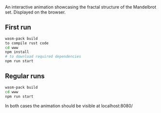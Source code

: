 An interactive animation showcasing the fractal structure of the Mandelbrot set. Displayed on the browser.

## First run
```bash
wasm-pack build
to compile rust code
cd www
npm install
# to download required dependencies
npm run start
```

## Regular runs

```bash
wasm-pack build
cd www
npm run start
```

In both cases the animation should be visible at localhost:8080/
